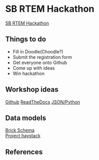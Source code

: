 # SB RTEM Hackathon
[SB RTEM Hackathon](https://www.rtemhackathon.com/)

## Things to do
* Fill in Doodle(Choodle?)
* Submit the registration form
* Get everyone onto Github
* Come up with ideas
* Win hackathon

## Workshop ideas
[Github](https://kinsta.com/knowledgebase/what-is-github/)
[ReadTheDocs](https://readthedocs.org/)
[JSON/Python](https://www.geeksforgeeks.org/read-write-and-parse-json-using-python/)

## Data models
[Brick Schema](https://brickschema.org/)  
[Project haystack](https://project-haystack.org/)  

## References
